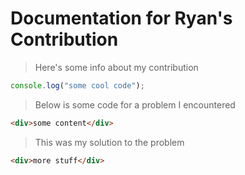 # Documentation for Ryan's Contribution

> Here's some info about my contribution

```js
console.log("some cool code");
```
> Below is some code for a problem I encountered
```html
<div>some content</div>
```
>This was my solution to the problem
```html
<div>more stuff</div>
```